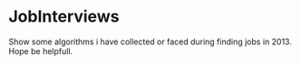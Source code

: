 JobInterviews
=============

Show some algorithms i have collected or faced during finding jobs in 2013. Hope be helpfull.